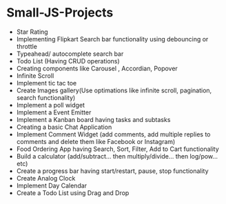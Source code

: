 # Small-JS-Projects

  - Star Rating
  - Implementing Flipkart Search bar functionality using debouncing or throttle
  - Typeahead/ autocomplete search bar
  - Todo List (Having CRUD operations)
  - Creating components like Carousel , Accordian, Popover
  - Infinite Scroll
  - Implement tic tac toe
  - Create Images gallery(Use optimations like infinite scroll, pagination, search functionality)
  - Implement a poll widget
  - Implement a Event Emitter
  - Implement a Kanban board having tasks and subtasks
  - Creating a basic Chat Application
  - Implement Comment Widget (add comments, add multiple replies to comments and delete them like Facebook or Instagram)
  - Food Ordering App having Search, Sort, Filter, Add to Cart functionality
  - Build a calculator (add/subtract... then multiply/divide... then log/pow... etc)
  - Create a progress bar having start/restart, pause, stop functionality
  - Create Analog Clock
  - Implement Day Calendar
  - Create a Todo List using Drag and Drop
